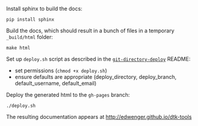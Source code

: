 Install sphinx to build the docs:
```
pip install sphinx
```

Build the docs, which should result in a bunch of files in a temporary `_build/html` folder:
```
make html
```

Set up `deploy.sh` script as described in the [`git-directory-deploy`](https://github.com/X1011/git-directory-deploy) README:
- set permissions (`chmod +x deploy.sh`)
- ensure defaults are appropriate (deploy_directory, deploy_branch, default_username, default_email)

Deploy the generated html to the `gh-pages` branch:
```
./deploy.sh
```

The resulting documentation appears at http://edwenger.github.io/dtk-tools
